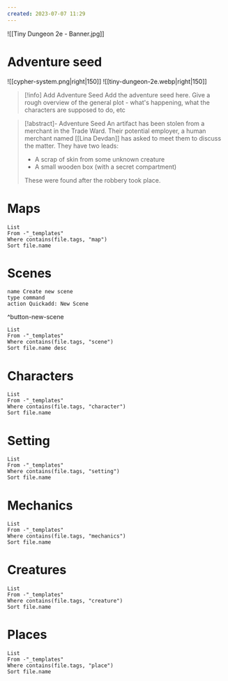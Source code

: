 ```yaml
---
created: 2023-07-07 11:29
---
```

![[Tiny Dungeon 2e - Banner.jpg]]

# Adventure seed

<!-- Choose a logo to suit the system you're using -->
![[cypher-system.png|right|150]]
![[tiny-dungeon-2e.webp|right|150]]

> [!info] Add Adventure Seed
> Add the adventure seed here. Give a rough overview of the general plot - what's happening, what the characters are supposed to do, etc

> [!abstract]- Adventure Seed
> An artifact has been stolen from a merchant in the Trade Ward. Their potential employer, a human
> merchant named [[Lina Devdan]] has asked to meet them to discuss the matter. They have two
> leads:
> - A scrap of skin from some unknown creature
> - A small wooden box (with a secret compartment)
> 
> These were found after the robbery took place.

# Maps
```dataview
List 
From -"_templates"
Where contains(file.tags, "map")
Sort file.name
```

# Scenes
```button
name Create new scene
type command
action Quickadd: New Scene
```
^button-new-scene
```dataview
List
From -"_templates"
Where contains(file.tags, "scene") 
Sort file.name desc
```

# Characters
```dataview
List 
From -"_templates"
Where contains(file.tags, "character")
Sort file.name
```

# Setting
```dataview
List 
From -"_templates"
Where contains(file.tags, "setting")
Sort file.name
```

# Mechanics
```dataview
List
From -"_templates"
Where contains(file.tags, "mechanics") 
Sort file.name
```

# Creatures
```dataview
List
From -"_templates"
Where contains(file.tags, "creature") 
Sort file.name
```

# Places
```dataview
List 
From -"_templates"
Where contains(file.tags, "place")
Sort file.name
```